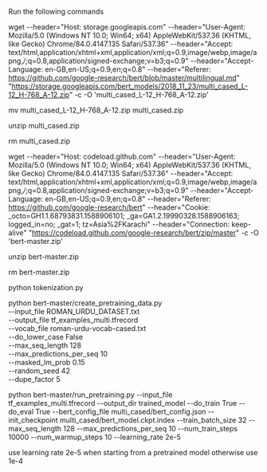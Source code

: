 Run the following commands

wget --header="Host: storage.googleapis.com" --header="User-Agent: Mozilla/5.0 (Windows NT 10.0; Win64; x64) AppleWebKit/537.36 (KHTML, like Gecko) Chrome/84.0.4147.135 Safari/537.36" --header="Accept: text/html,application/xhtml+xml,application/xml;q=0.9,image/webp,image/apng,*/*;q=0.8,application/signed-exchange;v=b3;q=0.9" --header="Accept-Language: en-GB,en-US;q=0.9,en;q=0.8" --header="Referer: https://github.com/google-research/bert/blob/master/multilingual.md" "https://storage.googleapis.com/bert_models/2018_11_23/multi_cased_L-12_H-768_A-12.zip" -c -O 'multi_cased_L-12_H-768_A-12.zip'

mv multi_cased_L-12_H-768_A-12.zip multi_cased.zip

unzip multi_cased.zip

rm multi_cased.zip

wget --header="Host: codeload.github.com" --header="User-Agent: Mozilla/5.0 (Windows NT 10.0; Win64; x64) AppleWebKit/537.36 (KHTML, like Gecko) Chrome/84.0.4147.135 Safari/537.36" --header="Accept: text/html,application/xhtml+xml,application/xml;q=0.9,image/webp,image/apng,*/*;q=0.8,application/signed-exchange;v=b3;q=0.9" --header="Accept-Language: en-GB,en-US;q=0.9,en;q=0.8" --header="Referer: https://github.com/google-research/bert" --header="Cookie: _octo=GH1.1.68793831.1588906101; _ga=GA1.2.19990328.1588906163; logged_in=no; _gat=1; tz=Asia%2FKarachi" --header="Connection: keep-alive" "https://codeload.github.com/google-research/bert/zip/master" -c -O 'bert-master.zip'

unzip bert-master.zip

rm bert-master.zip

python tokenization.py

python bert-master/create_pretraining_data.py \
    --input_file ROMAN_URDU_DATASET.txt \
    --output_file tf_examples_multi.tfrecord \
    --vocab_file roman-urdu-vocab-cased.txt \
    --do_lower_case False \
    --max_seq_length 128 \
    --max_predictions_per_seq 10 \
    --masked_lm_prob 0.15 \
    --random_seed 42 \
    --dupe_factor 5

python bert-master/run_pretraining.py --input_file tf_examples_multi.tfrecord --output_dir trained_model --do_train True --do_eval True --bert_config_file multi_cased/bert_config.json --init_checkpoint multi_cased/bert_model.ckpt.index --train_batch_size 32 --max_seq_length 128 --max_predictions_per_seq 10 --num_train_steps 10000 --num_warmup_steps 10 --learning_rate 2e-5 

use learning rate 2e-5 when starting from a pretrained model otherwise use 1e-4